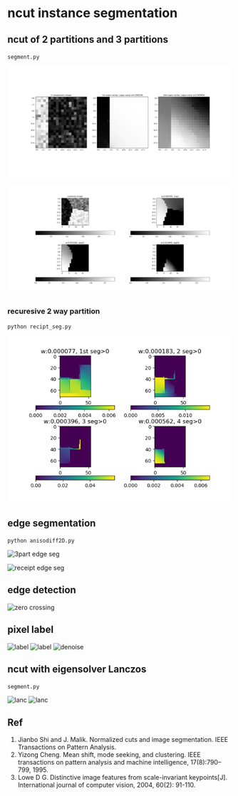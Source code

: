 # ncut instance segmentation

## ncut of 2 partitions and 3 partitions
`segment.py`

![sample2p](imgs/sample2parts.png)

![sample3p](imgs/sample3parts.png)

### recuresive 2 way partition
```
python recipt_seg.py
```
![recuresive 2 way partition](imgs/img6_d3_ncut.png)

## edge segmentation
``` python anisodiff2D.py ```

![3part edge seg](imgs/sample3parts_edge_seg.png)

![receipt edge seg](imgs/rece0_edgep.png)

## edge detection
![zero crossing](imgs/reci2-2_Dog_sig2_minmax1.png)

## pixel label
![label](imgs/reci_label.png)
![label](imgs/reci_label_.05.08.1.2.3_8000.png)
![denoise](imgs/butt_denoise.png)
## ncut with eigensolver Lanczos
`segment.py`

![lanc](imgs/butt_lanc_pair_iter2000_w30.png)
![lanc](imgs/rece_lanc_pair_iter2000_w50.png)

## Ref

1. Jianbo Shi and J. Malik. Normalized cuts and image segmentation. IEEE Transactions on Pattern Analysis.
2. Yizong Cheng. Mean shift, mode seeking, and clustering. IEEE transactions on pattern analysis and machine
intelligence, 17(8):790–799, 1995.
3. Lowe D G. Distinctive image features from scale-invariant keypoints[J]. International journal of computer vision, 2004, 60(2): 91-110.
